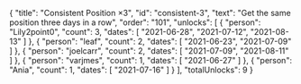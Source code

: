 {
  "title": "Consistent Position ×3",
  "id": "consistent-3",
  "text": "Get the same position three days in a row",
  "order": "101",
  "unlocks": [
    {
      "person": "Lily2point0",
      "count": 3,
      "dates": [
        "2021-06-28",
        "2021-07-12",
        "2021-08-13"
      ]
    },
    {
      "person": "leaf",
      "count": 2,
      "dates": [
        "2021-06-23",
        "2021-07-09"
      ]
    },
    {
      "person": "joelcarr",
      "count": 2,
      "dates": [
        "2021-07-09",
        "2021-08-11"
      ]
    },
    {
      "person": "varjmes",
      "count": 1,
      "dates": [
        "2021-06-27"
      ]
    },
    {
      "person": "Ania",
      "count": 1,
      "dates": [
        "2021-07-16"
      ]
    }
  ],
  "totalUnlocks": 9
}